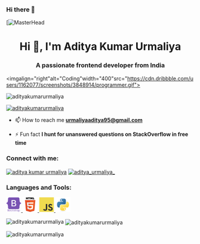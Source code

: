 ### Hi there 👋

<!--
**Adityakumarurmaliya/Adityakumarurmaliya** is a ✨ _special_ ✨ repository because its `README.md` (this file) appears on your GitHub profile.

Here are some ideas to get you started:

- 🔭 I’m currently working on ...
- 🌱 I’m currently learning ...
- 👯 I’m looking to collaborate on ...
- 🤔 I’m looking for help with ...
- 💬 Ask me about ...
- 📫 How to reach me: ...
- 😄 Pronouns: ...
- ⚡ Fun fact: ...
-->
[![MasterHead](https://1.bp.blogspot.com/-7A4WynwLsMw/XbBpCXG8fHI/AAAAAAAAMt4/uOa1bpLskYgrwGbllhSu2SDj_Mig8SXJQCLcBGAsYHQ/s1600/2000_600px.gif) 

<h1 align="center">Hi 👋, I'm Aditya Kumar Urmaliya</h1> 
<h3 align="center">A passionate frontend developer from India</h3> 

<imgalign="right"alt="Coding"width="400"src="https://cdn.dribbble.com/users/1162077/screenshots/3848914/programmer.gif"> 
 
<p align="left"> <img src="https://komarev.com/ghpvc/?username=adityakumarurmaliya&label=Profile%20views&color=0e75b6&style=flat" alt="adityakumarurmaliya" /> </p> 
 
<p align="left"> <a href="https://github.com/ryo-ma/github-profile-trophy"><img src="https://github-profile-trophy.vercel.app/?username=adityakumarurmaliya" alt="adityakumarurmaliya" /></a> </p> 
 
- 📫 How to reach me **urmaliyaaditya95@gmail.com** 
 
- ⚡ Fun fact **I hunt for unanswered questions on StackOverflow in free time** 
 
<h3 align="left">Connect with me:</h3> 
<p align="left"> 
<a href="https://linkedin.com/in/aditya kumar urmaliya" target="blank"><img align="center" src="https://raw.githubusercontent.com/rahuldkjain/github-profile-readme-generator/master/src/images/icons/Social/linked-in-alt.svg" alt="aditya kumar urmaliya" height="30" width="40" /></a> 
<a href="https://instagram.com/aditya_urmaliya_" target="blank"><img align="center" src="https://raw.githubusercontent.com/rahuldkjain/github-profile-readme-generator/master/src/images/icons/Social/instagram.svg" alt="aditya_urmaliya_" height="30" width="40" /></a> 
</p> 
 
<h3 align="left">Languages and Tools:</h3> 
<p align="left"> <a href="https://getbootstrap.com" target="_blank" rel="noreferrer"> <img src="https://raw.githubusercontent.com/devicons/devicon/master/icons/bootstrap/bootstrap-plain-wordmark.svg" alt="bootstrap" width="40" height="40"/> </a> <a href="https://www.w3.org/html/" target="_blank" rel="noreferrer"> <img src="https://raw.githubusercontent.com/devicons/devicon/master/icons/html5/html5-original-wordmark.svg" alt="html5" width="40" height="40"/> </a> <a href="https://developer.mozilla.org/en-US/docs/Web/JavaScript" target="_blank" rel="noreferrer"> <img src="https://raw.githubusercontent.com/devicons/devicon/master/icons/javascript/javascript-original.svg" alt="javascript" width="40" height="40"/> </a> <a href="https://www.python.org" target="_blank" rel="noreferrer"> <img src="https://raw.githubusercontent.com/devicons/devicon/master/icons/python/python-original.svg" alt="python" width="40" height="40"/> </a> </p> 
 
<p><img align="left" src="https://github-readme-stats.vercel.app/api/top-langs?username=adityakumarurmaliya&show_icons=true&locale=en&layout=compact" alt="adityakumarurmaliya" /></p> 
 
<p>&nbsp;<img align="center" src="https://github-readme-stats.vercel.app/api?username=adityakumarurmaliya&show_icons=true&locale=en" alt="adityakumarurmaliya" /></p> 
 
<p><img align="center" src="https://github-readme-streak-stats.herokuapp.com/?user=adityakumarurmaliya&" alt="adityakumarurmaliya" /></p> 
 

